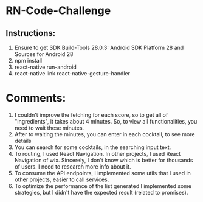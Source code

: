 # RN-Code-Challenge

## Instructions:
 1. Ensure to get SDK Build-Tools 28.0.3: Android SDK Platform 28 and Sources for Android 28
 2. npm install
 3. react-native run-android
 4. react-native link react-native-gesture-handler
 
 # Comments:
 1. I couldn't improve the fetching for each score, so to get all of "ingredients", it takes about 4 minutes. So, to view all functionalities, you need to wait these minutes. 
 2. After to waiting the minutes, you can enter in each cocktail, to see more details
 3. You can search for some cocktails, in the searching input text.
 4. To routing, I used React Navigation.  In other projects, I used React Navigation of wix. Sincerely, I don't know which is better for thousands of users. I need to research more info about it. 
 5. To consume the API endpoints, I implemented some utils that I used in other projects, easier to call services.
 6. To optimize the performance of the list generated I implemented some strategies, but I didn't have the expected result (related to promises). 